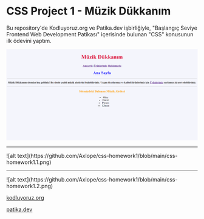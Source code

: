 # CSS Project 1 - Müzik Dükkanım

Bu repository'de Kodluyoruz.org ve Patika.dev işbirliğiyle, "Başlangıç Seviye Frontend Web Development Patikası" içerisinde bulunan "CSS" konusunun ilk ödevini yaptım.

![alt text](https://github.com/Axlope/css-homework1/blob/main/css-homework1.png)
<hr>
![alt text](https://github.com/Axlope/css-homework1/blob/main/css-homework1.1.png)
<hr>
![alt text](https://github.com/Axlope/css-homework1/blob/main/css-homework1.2.png)

<p><a href="https://kodluyoruz.org/">kodluyoruz.org</a><p>
<p><a href="https://www.patika.dev/">patika.dev</a><p>
